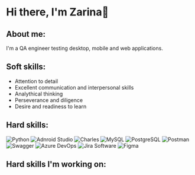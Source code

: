 <h1>Hi there, I'm Zarina👋</h1>
<div>
  <h2>About me:</h2>
  <p>I'm a QA engineer testing desktop, mobile and web applications.</p>
</div>  

<div>
  <h2>Soft skills:</h2>
  <ul>
	<li>Attention to detail</li>
	<li>Excellent communication and interpersonal skills</li>
	<li>Analythical thinking</li>
	<li>Perseverance and diligence</li>
	 <li>Desire and readiness to learn</li>
  </ul>
</div>  

<h2>Hard skills:</h2>

![Python](https://img.shields.io/badge/Python%20-%20%233776AB?style=for-the-badge&logo=Python&logoColor=white&label=%20)
![Adnroid Studio](https://img.shields.io/badge/Android%20Studio%20-%20%233DDC84?style=for-the-badge&logo=androidstudio&logoColor=white&label=%20)
![Charles](https://img.shields.io/badge/Charles%20-%20%2323add8e6?style=for-the-badge&logo=charles&label=%20)
![MySQL](https://img.shields.io/badge/MySQL%20-%20%234479A1?style=for-the-badge&logo=MySQL&logoColor=white&label=%20)
![PostgreSQL](https://img.shields.io/badge/PostgreSQL%20-%20%234169E1?style=for-the-badge&logo=postgresql&logoColor=white&label=%20)
![Postman](https://img.shields.io/badge/Postman%20-%20%23FF6C37?style=for-the-badge&logo=postman&logoColor=white&label=%20)
![Swagger](https://img.shields.io/badge/Swagger%20-%20%2385EA2D?style=for-the-badge&logo=swagger&logoColor=white&label=%20)
![Azure DevOps](https://img.shields.io/badge/Azure%20DevOps%20-%20%230078D7?style=for-the-badge&logo=azuredevops&logoColor=white&label=%20)
![Jira Software](https://img.shields.io/badge/Jira%20Software%20-%20%230052CC?style=for-the-badge&logo=jirasoftware&logoColor=white&label=%20)
![Figma](https://img.shields.io/badge/Figma%20-%20black?style=for-the-badge&logo=figma&logoColor=%23F24E1E&label=%20)

<h2>Hard skills I'm working on:</h2>




